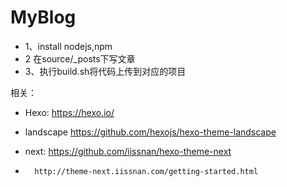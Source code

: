 # MyBlog
* 1、install nodejs,npm
* 2 在source/_posts下写文章
* 3、执行build.sh将代码上传到对应的项目


相关：
* Hexo: https://hexo.io/

* landscape https://github.com/hexojs/hexo-theme-landscape
* next: https://github.com/iissnan/hexo-theme-next
*       http://theme-next.iissnan.com/getting-started.html
